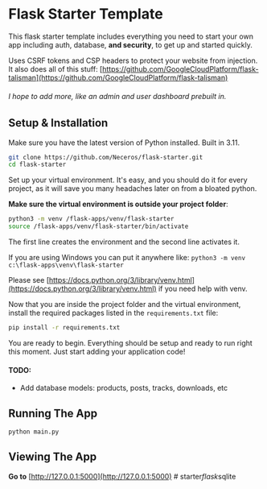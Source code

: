 # Flask Starter Template

This flask starter template includes everything you need to start your own app 
including auth, database, **and security**, to get up and started quickly.

Uses CSRF tokens and CSP headers to protect your website from injection. It also
does all of this stuff: [https://github.com/GoogleCloudPlatform/flask-talisman](https://github.com/GoogleCloudPlatform/flask-talisman)

###### I hope to add more, like an admin and user dashboard prebuilt in.
## Setup & Installation

Make sure you have the latest version of Python installed. Built in 3.11.

```bash
git clone https://github.com/Neceros/flask-starter.git
cd flask-starter
```

Set up your virtual environment. It's easy, and you should do it for every project, 
as it will save you many headaches later on from a bloated python.

**Make sure the virtual environment is outside your project folder**:

```bash
python3 -m venv /flask-apps/venv/flask-starter
source /flask-apps/venv/flask-starter/bin/activate
```
The first line creates the environment and the second line activates it.

If you are using Windows you can put it anywhere like: `python3 -m venv c:\flask-apps\venv\flask-starter`

Please see [https://docs.python.org/3/library/venv.html](https://docs.python.org/3/library/venv.html) if you need help with venv.


Now that you are inside the project folder and the virtual environment, install the required
packages listed in the `requirements.txt` file:

```bash
pip install -r requirements.txt
```

You are ready to begin. Everything should be setup and ready to run right this moment. Just start adding your application code!

#### TODO:
* Add database models: products, posts, tracks, downloads, etc

## Running The App

```bash
python main.py
```

## Viewing The App

**Go to** [http://127.0.0.1:5000](http://127.0.0.1:5000)
#   s t a r t e r _ f l a s k _ s q l i t e  
 